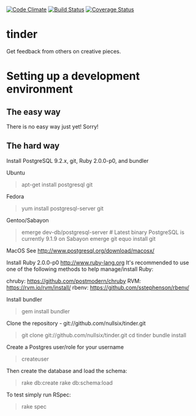 [![Code Climate](https://codeclimate.com/github/nullsix/tinder.png)](https://codeclimate.com/github/nullsix/tinder)
[![Build Status](https://travis-ci.org/nullsix/tinder.png?branch=master)](https://travis-ci.org/nullsix/tinder)
[![Coverage Status](https://coveralls.io/repos/nullsix/tinder/badge.png?branch=add-coveralls)](https://coveralls.io/r/nullsix/tinder)

tinder
======

Get feedback from others on creative pieces.

Setting up a development environment
====================================

The easy way
------------
There is no easy way just yet! Sorry!

The hard way
------------

Install PostgreSQL 9.2.x, git, Ruby 2.0.0-p0, and bundler

Ubuntu
> apt-get install postgresql git

Fedora
> yum install postgresql-server git

Gentoo/Sabayon
> emerge dev-db/postgresql-server  # Latest binary PostgreSQL is currently 9.1.9 on Sabayon
> emerge git
> equo install git

MacOS
See http://www.postgresql.org/download/macosx/

Install Ruby 2.0.0-p0 http://www.ruby-lang.org
It's recommended to use one of the following methods to help manage/install Ruby:

chruby: https://github.com/postmodern/chruby
RVM: https://rvm.io/rvm/install/
rbenv: https://github.com/sstephenson/rbenv/

Install bundler
> gem install bundler

Clone the repository - git://github.com/nullsix/tinder.git
> git clone git://github.com/nullsix/tinder.git
> cd tinder
> bundle install

Create a Postgres user/role for your username
> createuser

Then create the database and load the schema:
> rake db:create
> rake db:schema:load

To test simply run RSpec:
> rake spec

